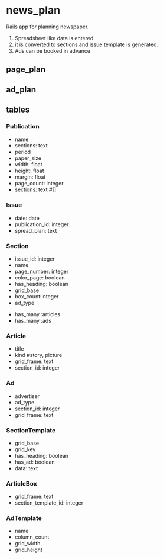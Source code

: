 # news_plan

Rails app for planning newspaper.

1. Spreadsheet like data is entered
1. it is converted to sections and issue template is generated.
1. Ads can be booked in advance

## page_plan 

## ad_plan

## tables

### Publication
  - name
  - sections: text
  - period
  - paper_size
  - width: float
  - height: float
  - margin: float
  - page_count: integer
  - sections: text   #[]

### Issue
  - date: date
  - publication_id: integer
  - spread_plan: text


### Section
  - issue_id: integer
  - name
  - page_number: integer
  - color_page: boolean
  - has_heading: boolean
  - grid_base
  - box_count:integer
  - ad_type

  * has_many :articles
  * has_many :ads

### Article
  - title
  - kind		#story, picture
  - grid_frame: text
  - section_id: integer

### Ad
  - advertiser
  - ad_type
  - section_id: integer
  - grid_frame: text
  
### SectionTemplate
  - grid_base
  - grid_key
  - has_heading: boolean
  - has_ad: boolean
  - data: text
  
### ArticleBox
  - grid_frame: text
  - section_template_id: integer

### AdTemplate
  - name
  - column_count
  - grid_width
  - grid_height
